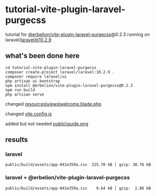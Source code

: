 # tutorial-vite-plugin-laravel-purgecss

tutorial for [@erbelion/vite-plugin-laravel-purgecss](https://github.com/Erbelion/vite-plugin-laravel-purgecss)@0.2.3 running on laravel/laravel@10.2.9
 
## what's been done here

```
cd tutorial-vite-plugin-laravel-purgecss
composer create-project laravel/laravel:10.2.9 .
composer require laravel/ui
php artisan ui bootstrap
npm install @erbelion/vite-plugin-laravel-purgecss@0.2.3
npm run build
php artisan serve
```

changed [resources\views\welcome.blade.php](https://github.com/erbelion/tutorial-vite-plugin-laravel-purgecss/blob/main/resources/views/welcome.blade.php)

changed [vite.config.js](https://github.com/erbelion/tutorial-vite-plugin-laravel-purgecss/blob/main/vite.config.js)

added but not needed [public\guide.png](https://github.com/erbelion/tutorial-vite-plugin-laravel-purgecss/blob/main/public/guide.png)

## results

### laravel
```
public/build/assets/app-041e359a.css  225.70 kB │ gzip: 30.76 kB
```

### laravel + @erbelion/vite-plugin-laravel-purgecss
```
public/build/assets/app-041e359a.css    9.64 kB │ gzip:  2.86 kB
```
